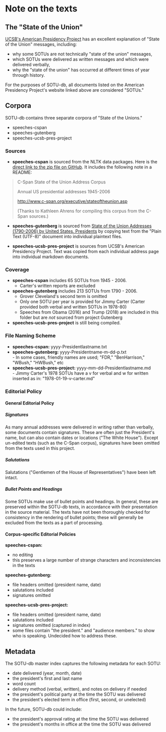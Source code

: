 # Note on the texts

## The "State of the Union"
[UCSB's American Presidency Project](https://www.presidency.ucsb.edu/documents/presidential-documents-archive-guidebook/annual-messages-congress-the-state-the-union) has an excellent explanation of "State of the Union" messages, including:
- why some SOTUs are not technically "state of the union" messages,
- which SOTUs were delivered as written messages and which were delivered verbally,
- why the "state of the union" has occurred at different times of year through history.

For the purposes of SOTU-db, all documents listed on the American Presidency Project's website linked above are considered "SOTUs."

## Corpora
SOTU-db contains three separate corpora of "State of the Unions."
- speeches-cspan
- speeches-gutenberg
- speeches-ucsb-pres-project

### Sources
 - **speeches-cspan** is sourced from the NLTK data packages. Here is the [direct link to the zip file on GitHub](https://github.com/nltk/nltk_data/blob/gh-pages/packages/corpora/state_union.zip). It includes the following note in a README:
> C-Span State of the Union Address Corpus
>
> Annual US presidential addresses 1945-2006
>
> http://www.c-span.org/executive/stateoftheunion.asp
>
> (Thanks to Kathleen Ahrens for compiling this corpus from
the C-Span sources.)

- **speeches-gutenberg** is sourced from [State of the Union Addresses (1790-2006) by United States. Presidents](http://www.gutenberg.org/ebooks/5050) by copying text from the "Plain Text (UTF-8)" document into individual plaintext files.

- **speeches-ucsb-pres-project** is sources from UCSB's American Presidency Project. Text was copied from each individual address page into individual markdown documents.

### Coverage
- **speeches-cspan** includes 65 SOTUs from 1945 - 2006.
  - Carter's written reports are excluded
- **speeches-gutenberg** includes 213 SOTUs from 1790 - 2006.
  - Grover Cleveland's second term is omitted
  - Only one SOTU per year is provided for Jimmy Carter (Carter provided both verbal and written SOTUs in 1978-80)
  - Speeches from Obama (2016) and Trump (2018) are included in this folder but are *not* sourced from project Gutenberg
- **speeches-ucsb-pres-project** is still being compiled.

### File Naming Scheme
- **speeches-cspan:** yyyy-Presidentlastname.txt
- **speeches-gutenberg:** yyyy-Presidentname-m-dd-p.txt
<br>  - In some cases, friendly names are used; "FDR," "BenHarrison," "WBush," "HWBush," etc
- **speeches-ucsb-pres-project:** yyyy-mm-dd-Presidentlastname.md
<br>  - Jimmy Carter's 1978 SOTUs have a v for verbal and w for written inserted as in: "1978-01-19-v-carter.md"


### Editorial Policy
#### General Editorial Policy
##### Signatures
As many annual addresses were delivered in writing rather than verbally, some documents contain signatures. These are often just the President's name, but can also contain dates or locations ("The White House").  Except un-edited texts (such as the C-Span corpus), signatures have been omitted from the texts used in this project.

##### Salutations
 Salutations ("Gentlemen of the House of Representatives") have been left intact.

##### Bullet Points and Headings
Some SOTUs make use of bullet points and headings. In general, these are preserved within the SOTU-db texts, in accordance with their presentation in the source material. The texts have not been thoroughly checked for consistency in the rendering of bullet points; these will generally be excluded from the texts as a part of processing.

#### Corpus-specific Editorial Policies
**speeches-cspan:**
- no editing
- this preserves a large number of strange characters and inconsistencies in the texts

**speeches-gutenberg:**
- file headers omitted (president name, date)
- salutations included
- signatures omitted

**speeches-ucsb-pres-project:**
- file headers omitted (president name, date)
- salutations included
- signatures omitted (captured in index)
- some files contain "the president." and "audience members." to show who is speaking. Undecided how to address these.

## Metadata
The SOTU-db master index captures the following metadata for each SOTU:
- date delivered (year, month, date)
- the president's first and last name
- word count
- delivery method (verbal, written), and notes on delivery if needed
- the president's political party at the time the SOTU was delivered
- the president's elected term in office (first, second, or unelected)

In the future, SOTU-db could include:
- the president's approval rating at the time the SOTU was delivered
- the president's months in office at the time the SOTU was delivered
